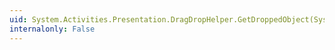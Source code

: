 ```yaml
---
uid: System.Activities.Presentation.DragDropHelper.GetDroppedObject(System.Windows.DependencyObject,System.Windows.DragEventArgs,System.Activities.Presentation.EditingContext)
internalonly: False
---
```

